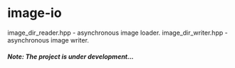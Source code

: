# image-io

image_dir_reader.hpp - asynchronous image loader.
image_dir_writer.hpp - asynchronous image writer.

##### Note: The project is under development...